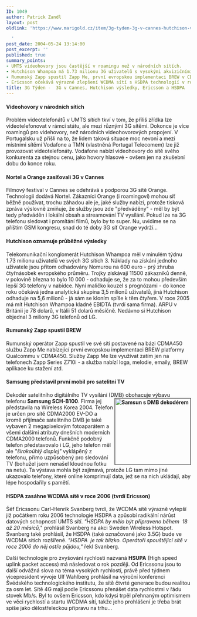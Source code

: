 ```yaml
---
ID: 1049
author: Patrick Zandl
layout: post
oldlink: 'https://www.marigold.cz/item/3g-tyden-3g-v-cannes-hutchison-vysledky-ericsson-a-hsdpa

  '
post_date: 2004-05-24 13:14:00
post_excerpt: ''
published: true
summary_points:
- UMTS videohovory jsou častější v roamingu než v národních sítích.
- Hutchison Whampoa má 1.73 milionu 3G uživatelů s vysokými akvizičními náklady.
- Rumunský Zapp spustil Zapp Me, první evropskou implementaci BREW v CDMA450.
- Ericsson očekává výrazné zlepšení WCDMA sítí s HSDPA technologií v roce 2006.
title: 3G Týden -  3G v Cannes, Hutchison výsledky, Ericsson a HSDPA
---
```


<H4>Videohovory v národních sítích</H4>
<p>
Problém videotelefonátů v UMTS sítích tkví v tom, že příliš zřídka lze videotelefonovat v rámci státu, ale mezi různými 3G sítěmi. Dokonce je více roamingů pro videhovory, než národních videohovorových propojení. V Portugalsku už přišli na to, že lidem taková situace moc nevoní a mezi místními sítěmi Vodafone a TMN (vlastněná Portugal Telecomem) lze již provozovat videotelefonáty. Vodafone nabízí videohovory do sítě svého konkurenta za stejnou cenu, jako hovory hlasové - ovšem jen na zkušební dobu do konce roku. </p>

<H4>Nortel a Orange zasíťovali 3G v Cannes</H4>
<p>
Filmový festival v Cannes se odehrává s podporou 3G sítě Orange. Technologii dodává Nortel. Zákazníci Orange (i roamingoví) mohou síť běžně používat, trochu záhadou ale je, jaké služby nabízí, protože tisková zpráva výslovně zmiňuje, že služby jsou zde "předváděny" - měl by být tedy předváděn i lokální obsah a streamování TV vysílání. Pokud lze na 3G telefonu sledovat i promítání filmů, bylo by to super. Nu, uvidíme se na příštím GSM kongresu, snad do té doby 3G síť Orange vydrží...</p>

<H4>Hutchison oznamuje průběžné výsledky</H4>
<p>
Telekomunikační konglomerát Hutchison Whampoa měl v minulém týdnu 1.73 milionu uživatelů ve svých 3G sítích 3. Náklady na získání jednoho uživatele jsou přitom odhadovány Nomurou na 600 euro - prý zhruba čtyřnásobek evropského průměru. Trojky získávají 11500 zákazníků denně, v polovině března to bylo 10 000 - odhaduje se, že za to mohou především lepší 3G telefony v nabídce. Nyní maličko kouzel s prognózami - do konce roku očekává jedna analytická skupina 3,5 milionů uživatelů, jiná Hutchison odhaduje na 5,6 milionů - já sám se kloním spíše k těm čtyřem. V roce 2005 má mít Hutchison Whampoa kladné EBIDTA (tvrdí sama firma). ARPU v Británii je 78 dolarů, v Itálii 51 dolarů měsíčně. Nedávno si Hutchison objednal 3 miliony 3G telefonů od LG. </p>

<H4>Rumunský Zapp spustil BREW</H4>
<p>
Rumunský operátor Zapp spustil ve své síti postavené na bázi CDMA450 službu Zapp Me nabízející první evropskou implementaci BREW platformy Qualcommu v CDMA450. Služby Zapp Me lze využívat zatím jen na telefonech Zapp Series Z710i - a služba nabízí loga, melodie, emaily, BREW aplikace ku stažení atd. </p>

<H4>Samsung představil první mobil pro satelitní TV</H4>
<p>
Dekodér satelitního digitálního TV vysílání (DMB) obohacuje výbavu telefonu <STRONG>Samsung SCH-<IMG height=180 alt="Samsun s DMB dekodérem" src="/wp-content/uploads/samsungstv.jpg" width=206 align=right border=1>B100</STRONG>. Firma jej představila na Wireless Korea 2004. Telefon je určen pro sítě CDMA2000 EV-DO a kromě přijímače satelitního DMB je také vybaven 2 megapixelovým fotoaparátem a všemi dalšími atributy dnešních moderních CDMA2000 telefonů. Funkčně podobný telefon představovalo i LG, jeho telefon měl ale <EM>"širokoúhlý displej"</EM> vyklápěný z telefonu, přímo uzpůsobený pro sledování TV (bohužel jsem nenašel kloudnou fotku na netu). Ta výstava mohla být zajímavá, protože LG tam mimo jiné ukazovalo telefony, které online komprimují data, jež se na nich ukládají, aby lépe hospodařily s pamětí. </p>

<H4>HSDPA zasáhne WCDMA sítě v roce 2006 (tvrdí Ericsson)</H4>
<p>
Šéf Ericssonu Carl-Henrik Svanberg tvrdí, že WCDMA sítě výrazně vylepší již počátkem roku 2006 technologie HSDPA a způsobí radikální nárůst datových schopností UMTS sítí. <EM>"HSDPA by mělo být připraveno během&#160; 18 až 20 měsíců,</EM>" prohlásil Svanberg na akci Sweden Wireless Hotspot. Svanberg také prohlásil, že HSDPA (také označované jako 3.5G) bude ve WCDMA sítích rozšířené. <EM>"HSDPA&#160; je tak blízko. Operátoři spouštějící sítě v roce 2006 do něj ostře půjdou,"</EM> řekl Svanberg. </p>

<p>
Další technologie pro zvyšování rychlosti nazvaná <STRONG>HSUPA</STRONG> (High speed uplink packet access) má následovat o rok později. Od Ericssonu jsou to další odvážná slova na téma vysokých rychlostí, právě před týdnem vicepresident vývoje Ulf Wahlberg prohlásil na výroční konferenci Švédského technologického institutu, že sítě čtvrté generace budou realitou za osm let. Sítě 4G mají podle Ericssonu přenášet data rychlostmi v řádu stovek Mb/s. Byl to ovšem Ericsson, kdo kdysi trpěl přehnaným optimismem ve věci rychlostí a startu WCDMA sítí, takže jeho prohlášení je třeba brát spíše jako dělostřeleckou přípravu na trhu...</p>

<p>
&#160;</p>